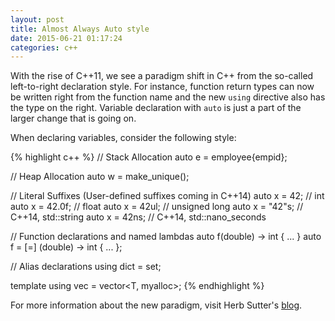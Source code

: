 ```yaml
---
layout: post
title: Almost Always Auto style
date: 2015-06-21 01:17:24
categories: c++
---
```


With the rise of C++11, we see a paradigm shift in C++ from the so-called left-to-right declaration style. For instance, function return types can now be written right from the function name and the new `using` directive also has the type on the right. Variable declaration with `auto` is just a part of the larger change that is going on.

When declaring variables, consider the following style:

{% highlight c++ %}
// Stack Allocation
auto e = employee{empid};

// Heap Allocation
auto w = make_unique<widget>();

// Literal Suffixes (User-defined suffixes coming in C++14)
auto x = 42; // int 
auto x = 42.0f; // float
auto x = 42ul; // unsigned long
auto x = "42"s; // C++14, std::string
auto x = 42ns; // C++14, std::nano_seconds

// Function declarations and named lambdas
auto f(double) -> int { ... }
auto f = [=] (double) -> int { ... };

// Alias declarations
using dict = set<string>;

template <class T>
using vec = vector<T, myalloc>;
{% endhighlight %}

For more information about the new paradigm, visit Herb Sutter's [blog](http://herbsutter.com/2013/08/12/gotw-94-solution-aaa-style-almost-always-auto/).
